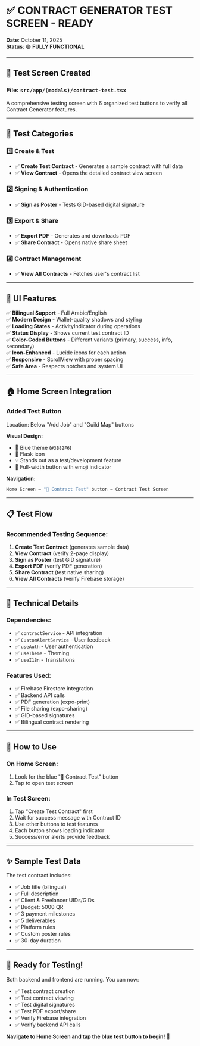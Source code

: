 # ✅ **CONTRACT GENERATOR TEST SCREEN - READY**

**Date**: October 11, 2025  
**Status**: 🟢 **FULLY FUNCTIONAL**

---

## 🧪 **Test Screen Created**

### **File**: `src/app/(modals)/contract-test.tsx`

A comprehensive testing screen with 6 organized test buttons to verify all Contract Generator features.

---

## 🎯 **Test Categories**

### **1️⃣ Create & Test**
- ✅ **Create Test Contract** - Generates a sample contract with full data
- ✅ **View Contract** - Opens the detailed contract view screen

### **2️⃣ Signing & Authentication**
- ✅ **Sign as Poster** - Tests GID-based digital signature

### **3️⃣ Export & Share**
- ✅ **Export PDF** - Generates and downloads PDF
- ✅ **Share Contract** - Opens native share sheet

### **4️⃣ Contract Management**
- ✅ **View All Contracts** - Fetches user's contract list

---

## 🎨 **UI Features**

✅ **Bilingual Support** - Full Arabic/English  
✅ **Modern Design** - Wallet-quality shadows and styling  
✅ **Loading States** - ActivityIndicator during operations  
✅ **Status Display** - Shows current test contract ID  
✅ **Color-Coded Buttons** - Different variants (primary, success, info, secondary)  
✅ **Icon-Enhanced** - Lucide icons for each action  
✅ **Responsive** - ScrollView with proper spacing  
✅ **Safe Area** - Respects notches and system UI  

---

## 🏠 **Home Screen Integration**

### **Added Test Button**

Location: Below "Add Job" and "Guild Map" buttons

**Visual Design:**
- 🎨 Blue theme (`#3B82F6`)
- 🧪 Flask icon
- 💡 Stands out as a test/development feature
- 📱 Full-width button with emoji indicator

**Navigation:**
```typescript
Home Screen → "🧪 Contract Test" button → Contract Test Screen
```

---

## 📋 **Test Flow**

### **Recommended Testing Sequence:**

1. **Create Test Contract** (generates sample data)
2. **View Contract** (verify 2-page display)
3. **Sign as Poster** (test GID signature)
4. **Export PDF** (verify PDF generation)
5. **Share Contract** (test native sharing)
6. **View All Contracts** (verify Firebase storage)

---

## 🔧 **Technical Details**

### **Dependencies:**
- ✅ `contractService` - API integration
- ✅ `CustomAlertService` - User feedback
- ✅ `useAuth` - User authentication
- ✅ `useTheme` - Theming
- ✅ `useI18n` - Translations

### **Features Used:**
- ✅ Firebase Firestore integration
- ✅ Backend API calls
- ✅ PDF generation (expo-print)
- ✅ File sharing (expo-sharing)
- ✅ GID-based signatures
- ✅ Bilingual contract rendering

---

## 🚀 **How to Use**

### **On Home Screen:**
1. Look for the blue "🧪 Contract Test" button
2. Tap to open test screen

### **In Test Screen:**
1. Tap "Create Test Contract" first
2. Wait for success message with Contract ID
3. Use other buttons to test features
4. Each button shows loading indicator
5. Success/error alerts provide feedback

---

## ✨ **Sample Test Data**

The test contract includes:
- ✅ Job title (bilingual)
- ✅ Full description
- ✅ Client & Freelancer UIDs/GIDs
- ✅ Budget: 5000 QR
- ✅ 3 payment milestones
- ✅ 5 deliverables
- ✅ Platform rules
- ✅ Custom poster rules
- ✅ 30-day duration

---

## 🎉 **Ready for Testing!**

Both backend and frontend are running. You can now:
- ✅ Test contract creation
- ✅ Test contract viewing
- ✅ Test digital signatures
- ✅ Test PDF export/share
- ✅ Verify Firebase integration
- ✅ Verify backend API calls

**Navigate to Home Screen and tap the blue test button to begin!** 🚀


